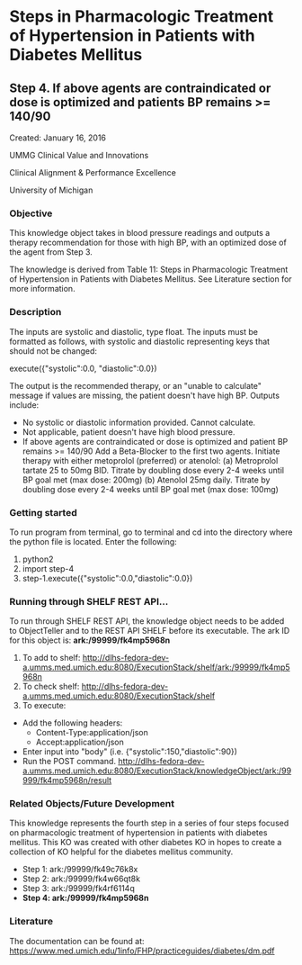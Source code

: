 # Steps in Pharmacologic Treatment of Hypertension in Patients with Diabetes Mellitus
## Step 4. If above agents are contraindicated or dose is optimized and patients BP remains >= 140/90

Created: January 16, 2016

UMMG Clinical Value and Innovations

Clinical Alignment & Performance Excellence

University of Michigan

### Objective
This knowledge object takes in blood pressure readings and outputs a therapy recommendation for those with high BP, with an optimized dose of the agent from Step 3.

The knowledge is derived from Table 11: Steps in Pharmacologic Treatment of Hypertension in Patients with Diabetes Mellitus. See Literature section for more information.

### Description
The inputs are systolic and diastolic, type float. The inputs must be formatted as follows, with systolic and diastolic representing keys that should not be changed:

execute({"systolic":0.0,
                      "diastolic":0.0})


The output is the recommended therapy, or an "unable to calculate" message if values are missing, the patient doesn't have high BP.
 Outputs include:
- No systolic or diastolic information provided. Cannot calculate.
- Not applicable, patient doesn't have high blood pressure.
- If above agents are contraindicated or dose is optimized and patient BP remains >= 140/90
  Add a Beta-Blocker to the first two agents. Initiate therapy with either metoprolol (preferred) or atenolol:
  (a) Metroprolol tartate 25 to 50mg BID. Titrate by doubling dose every 2-4 weeks until BP goal met (max dose: 200mg)
  (b) Atenolol 25mg daily. Titrate by doubling dose every 2-4 weeks until BP goal met (max dose: 100mg)


### Getting started
  To run program from terminal, go to terminal and cd into the directory where the python file is located. Enter the following:
  1. python2
  2. import step-4
  3. step-1.execute({"systolic":0.0,"diastolic":0.0})

### Running through SHELF REST API...
To run through SHELF REST API, the knowledge object needs to be added to ObjectTeller and to the REST API SHELF before its executable.
The ark ID for this object is: **ark:/99999/fk4mp5968n**

1. To add to shelf: http://dlhs-fedora-dev-a.umms.med.umich.edu:8080/ExecutionStack/shelf/ark:/99999/fk4mp5968n
2. To check shelf: http://dlhs-fedora-dev-a.umms.med.umich.edu:8080/ExecutionStack/shelf
3. To execute:
  - Add the following headers:
    - Content-Type:application/json
    - Accept:application/json
  - Enter input into "body" (i.e. {"systolic":150,"diastolic":90})
  - Run the POST command. http://dlhs-fedora-dev-a.umms.med.umich.edu:8080/ExecutionStack/knowledgeObject/ark:/99999/fk4mp5968n/result

### Related Objects/Future Development
This knowledge represents the fourth step in a series of four steps focused on pharmacologic treatment of hypertension in patients with diabetes mellitus. This KO was created with other diabetes KO in hopes to create a collection of KO helpful for the diabetes mellitus community.

- Step 1: ark:/99999/fk49c76k8x
- Step 2: ark:/99999/fk4w66qt8k
- Step 3: ark:/99999/fk4rf6114q
- **Step 4: ark:/99999/fk4mp5968n**

### Literature
The documentation can be found at: https://www.med.umich.edu/1info/FHP/practiceguides/diabetes/dm.pdf
